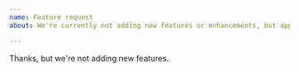 ```yaml
---
name: Feature request
about: We're currently not adding new features or enhancements, but appreciate your interest. 

---
```


Thanks, but we're not adding new features.
